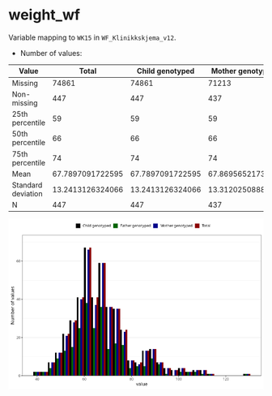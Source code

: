 # weight_wf
Variable mapping to `WK15` in `WF_Klinikkskjema_v12`.
- Number of values:

| Value | Total | Child genotyped | Mother genotyped | Father genotyped |
| ----- | ----- | --------------- | ---------------- | ---------------- |
| Missing | 74861 | 74861 | 71213 | 49829 |
| Non-missing | 447 | 447 | 437 | 255 |
| 25th percentile | 59 | 59 | 59 | 59 |
| 50th percentile | 66 | 66 | 66 | 65 |
| 75th percentile | 74 | 74 | 74 | 73.5 |
| Mean | 67.7897091722595 | 67.7897091722595 | 67.8695652173913 | 67.3843137254902 |
| Standard deviation | 13.2413126324066 | 13.2413126324066 | 13.3120250888621 | 13.6794485278893 |
| N | 447 | 447 | 437 | 255 |



![](weight_wf_n.png)



